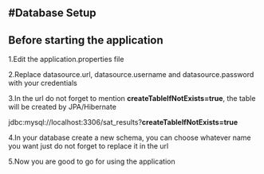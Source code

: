 #Database Setup
-

Before starting the application
-
1.Edit the application.properties file

2.Replace datasource.url, datasource.username and datasource.password with your credentials

3.In the url do not forget to mention **createTableIfNotExists=true**, the table will be created by JPA/Hibernate

jdbc:mysql://localhost:3306/sat_results?**createTableIfNotExists=true**

4.In your database create a new schema, you can choose whatever name you want just do not forget to replace it in the url

5.Now you are good to go for using the application


